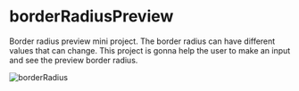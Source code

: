# borderRadiusPreview
Border radius preview mini project. The border radius can have different values that can change. This project is gonna help the user to make an input and see the preview border radius.

![borderRadius](https://user-images.githubusercontent.com/77589159/176449508-7c3719f8-b334-4099-a65b-8fc7d1c26ec7.gif)
